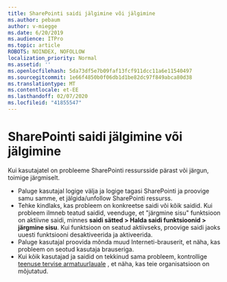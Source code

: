 ```yaml
---
title: SharePointi saidi jälgimine või jälgimine
ms.author: pebaum
author: v-miegge
ms.date: 6/20/2019
ms.audience: ITPro
ms.topic: article
ROBOTS: NOINDEX, NOFOLLOW
localization_priority: Normal
ms.assetid: ''
ms.openlocfilehash: 5da73df5e7b09faf13fcf911dcc11a6e11540497
ms.sourcegitcommit: 1e66f4850b0f06db1d1be82dc97f849abca80d38
ms.translationtype: MT
ms.contentlocale: et-EE
ms.lasthandoff: 02/07/2020
ms.locfileid: "41855547"
---
```

# <a name="follow-or-un-follow-a-sharepoint-site"></a>SharePointi saidi jälgimine või jälgimine

Kui kasutajatel on probleeme SharePointi ressursside pärast või järgun, toimige järgmiselt.

* Paluge kasutajal logige välja ja logige tagasi SharePointi ja proovige samu samme, et jälgida/unfollow SharePointi ressurss.
* Tehke kindlaks, kas probleem on konkreetse saidi või kõik saidid. Kui probleem ilmneb teatud saidid, veenduge, et "järgmine sisu" funktsioon on aktiivne saidi, minnes **saidi sätted > Halda saidi funktsioonid > järgmine sisu**. Kui funktsioon on seatud aktiivseks, proovige saidi jaoks uuesti funktsiooni desaktiveerida ja aktiveerida.
* Paluge kasutajal proovida mõnda muud Interneti-brauserit, et näha, kas probleem on seotud kasutaja brauseriga.
* Kui kõik kasutajad ja saidid on tekkinud sama probleem, kontrollige [teenuse tervise armatuurlauale](https://admin.microsoft.com/AdminPortal/Home#/servicehealth) , et näha, kas teie organisatsioon on mõjutatud.
